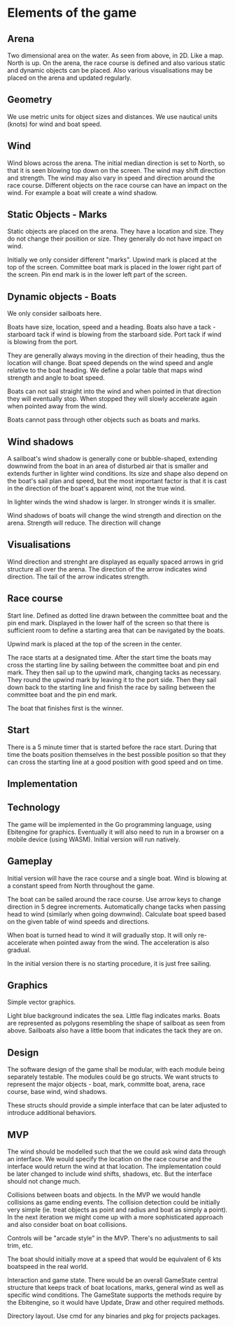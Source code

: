 # Elements of the game

## Arena

Two dimensional area on the water. As seen from above, in 2D. Like a map. North
is up. On the arena, the race course is defined and also various static and
dynamic objects can be placed. Also various visualisations may be placed on the
arena and updated regularly.

## Geometry

We use metric units for object sizes and distances. We use nautical units
(knots) for wind and boat speed.

## Wind

Wind blows across the arena. The initial median direction is set to North, so
that it is seen blowing top down on the screen. The wind may shift direction
and strength. The wind may also vary in speed and direction around the race
course. Different objects on the race course can have an impact on the wind.
For example a boat will create a wind shadow.

## Static Objects - Marks

Static objects are placed on the arena. They have a location and size. They do
not change their position or size. They generally do not have impact on wind.

Initially we only consider different "marks". Upwind mark is placed at the top
of the screen. Committee boat mark is placed in the lower right part of the
screen. Pin end mark is in the lower left part of the screen.

## Dynamic objects - Boats

We only consider sailboats here.

Boats have size, location, speed and a heading. Boats also have a tack -
starboard tack if wind is blowing from the starboard side. Port tack if wind is
blowing from the port.

They are generally always moving in the direction of their heading, thus the
location will change. Boat speed depends on the wind speed and angle relative
to the boat heading. We define a polar table that maps wind strength and angle
to boat speed.

Boats can not sail straight into the wind and when pointed in that direction
they will eventually stop. When stopped they will slowly accelerate again when
pointed away from the wind.

Boats cannot pass through other objects such as boats and marks.

## Wind shadows

A sailboat's wind shadow is generally cone or bubble-shaped, extending downwind
from the boat in an area of disturbed air that is smaller and extends further
in lighter wind conditions. Its size and shape also depend on the boat's sail
plan and speed, but the most important factor is that it is cast in the
direction of the boat's apparent wind, not the true wind.

In lighter winds the wind shadow is larger. In stronger winds it is smaller.

Wind shadows of boats will change the wind strength and direction on the arena.
Strength will reduce. The direction will change

## Visualisations

Wind direction and strenght are displayed as equally spaced arrows in grid structure all over
the arena. The direction of the arrow indicates wind direction. The tail of the arrow indicates
strength.

## Race course

Start line. Defined as dotted line drawn between the committee boat and the pin end mark.
Displayed in the lower half of the screen so that there is sufficient room to define a
starting area that can be navigated by the boats.

Upwind mark is placed at the top of the screen in the center.

The race starts at a designated time. After the start time the boats may cross the starting line
by sailing between the committee boat and pin end mark. They then sail up to the upwind mark, changing
tacks as necessary. They round the upwind mark by leaving it to the port side. Then they sail down
back to the starting line and finish the race by sailing between the committee boat and the pin end mark.

The boat that finishes first is the winner.

## Start

There is a 5 minute timer that is started before the race start. During that time the boats position
themselves in the best possible position so that they can cross the starting line at a good position
with good speed and on time.

## Implementation

## Technology

The game will be implemented in the Go programming language, using Ebitengine for graphics. Eventually
it will also need to run in a browser on a mobile device (using WASM). Initial version will run
natively.

## Gameplay

Initial version will have the race course and a single boat. Wind is blowing at
a constant speed from North throughout the game.

The boat can be sailed around the race course. Use arrow keys to change
direction in 5 degree increments. Automatically change tacks when passing head
to wind (similarly when going downwind). Calculate boat speed based on the
given table of wind speeds and directions.

When boat is turned head to wind it will gradually stop. It will only re-accelerate when
pointed away from the wind. The acceleration is also gradual.

In the initial version there is no starting procedure, it is just free sailing.

## Graphics

Simple vector graphics.

Light blue background indicates the sea.
Little flag indicates marks.
Boats are represented as polygons resembling the shape of sailboat as seen from above.
Sailboats also have a little boom that indicates the tack they are on.

## Design

The software design of the game shall be modular, with each module being separately testable.
The modules could be go structs. We want structs to represent the major objects - boat, mark,
committe boat, arena, race course, base wind, wind shadows.

These structs should provide a simple interface that can be later adjusted to introduce additional
behaviors.

## MVP

The wind should be modelled such that the we could ask wind data through an interface. We would specify the location on the race course and the interface would return  the wind at that location. The implementation could be later changed to include wind shifts, shadows, etc. But the interface should not change much.

Collisions between boats and objects. In the MVP we would handle collisions as
game ending events. The collision detection could be initially very simple (ie.
treat objects as point and radius and boat as simply a point). In the next
iteration we might come up with a more sophisticated approach and also consider
boat on boat collisions.

Controls will be "arcade style" in the MVP. There's no adjustments to sail trim,
etc.

The boat should initially move at a speed that would be equivalent of 6 kts
boatspeed in the real world.

Interaction and game state. There would be an overall GameState central structure that
keeps track of boat locations, marks, general wind as well as specific wind
conditions. The GameState supports the methods require by the Ebitengine, so
it would have Update, Draw and other required methods.

Directory layout. Use cmd for any binaries and pkg for projects packages.
